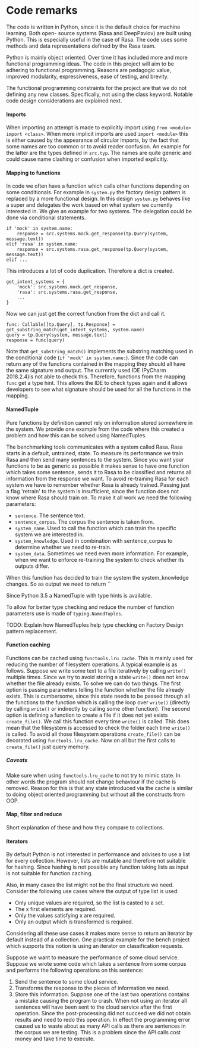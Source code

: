 # Code remarks

The code is written in Python, since it is the default choice for machine learning. Both open-
source systems (Rasa and DeepPavlov) are built using Python. This is especially useful in the 
case of Rasa. The code uses some methods and data representations defined by the Rasa team. 

Python is mainly object oriented. Over time it has included more and more functional programming
ideas. The code in this project will aim to be adhering to functional programming. 
Reasons are pedagogic value, improved modularity, expressiveness, ease of testing, and brevity. 

The functional programming constraints for the project are that we do not defining any new 
classes. Specifically, not using the class keyword. Notable code design considerations 
are explained next.

#### Imports
When importing an attempt is made to explicitly import using `from <module> import <class>`. 
When more implicit imports are used `import <module>` this is either caused by the appearance
of circular imports, by the fact that some names are too common or to avoid reader confusion.
An example for the latter are the types defined in `src.typ`. The names are quite generic
and could cause name clashing or confusion when imported explicitly.

#### Mapping to functions
In code we often have a function which calls other functions depending on some conditionals.
For example in `system.py` the factory design pattern is replaced by a more functional design.
In this design `system.py` behaves like a super and delegates the work based on what system
we currently interested in. We give an example for two systems. The delegation 
could be done via conditional statements.
```
if 'mock' in system.name:
    response = src.systems.mock.get_response(tp.Query(system, message.text))
elif 'rasa' in system.name:
    response = src.systems.rasa.get_response(tp.Query(system, message.text))
elif ...
```
This introduces a lot of code duplication. Therefore a dict is created. 
```
get_intent_systems = {
    'mock': src.systems.mock.get_response,
    'rasa': src.systems.rasa.get_response,
    ...
}
```
Now we can just get the correct function from the dict and call it.
```
func: Callable[[tp.Query], tp.Response] = get_substring_match(get_intent_systems, system.name)
query = tp.Query(system, message.text)
response = func(query)
```
Note that `get_substring_match()` implements the substring matching used in the conditional
code (`if 'mock' in system.name:`). Since the code can return any of the functions contained
in the mapping they should all have the same signature and output. The currently used IDE
(PyCharm 2018.2.4)is not able to check this. Therefore, functions from the mapping 
`func` get a type hint. This allows the IDE to check types again and it allows developers 
to see what signature should be used for all the functions in the mapping. 

#### NamedTuple
Pure functions by definition cannot rely on information stored somewhere in the system. We 
provide one example from the code where this created a problem and how this can be solved using
NamedTuples. 

The benchmarking tools communicates with a system called Rasa. Rasa starts in 
a default, untrained, state. To measure its performance we train Rasa and then send many 
sentences to the system. Since you want your functions to be as generic as possible
it makes sense to have one function which takes some sentence, sends it to Rasa to be 
classified and returns all information from the response we want. To avoid re-training Rasa
for each system we have to remember whether Rasa is already trained. Passing just a flag
'retrain' to the system is insufficient, since the function does not know where Rasa should 
train on. To make it all work we need the following parameters:
- `sentence`. The sentence text.
- `sentence_corpus`. The corpus the sentence is taken from.
- `system_name`. Used to call the function which can train the specific system we are interested in.
- `system_knowledge`. Used in combination with sentence_corpus to determine whether we need to re-train.
- `system_data`. Sometimes we need even more information. For example, when we want to enforce 
re-training the system to check whether its outputs differ.

When this function has decided to train the system the system_knowledge changes. So as output
we need to return ``

Since Python 3.5 a NamedTuple with type hints is available. 

To allow for better type checking and reduce the number of function parameters 
use is made of `typing.NamedTuples`. 

TODO: Explain how NamedTuples help type checking on Factory Design pattern replacement.

#### Function caching
Functions can be cached using `functools.lru_cache`. This is mainly used for reducing 
the number of filesystem operations. A typical example is as follows. Suppose we write some
text to a file iteratively by calling `write()` multiple times. Since we try to avoid 
storing a state `write()` does not know whether the file already exists. To solve we can do
two things. The first option is passing parameters telling the function whether the file 
already exists. This is cumbersome, since this state needs to be passed through all the 
functions to the function which is calling the loop over `write()` (directly by calling 
`write()` or indirectly by calling some other function). The second option is defining
a function to create a file if it does not yet exists `create_file()`. We call this function
every time `write()` is called. This does mean that the filesystem is accessed to check the
folder each time `write()` is called. To avoid all those filesystem operations `create_file()`
can be decorated using `functools.lru_cache`. Now on all but the first calls to `create_file()`
just query memory.

##### Caveats
Make sure when using `functools.lru_cache` to not try to mimic state. In other words the
program should not change behaviour if the cache is removed. Reason for this is that any 
state introduced via the cache is similar to doing object oriented programming but without
all the constructs from OOP.

#### Map, filter and reduce
Short explanation of these and how they compare to collections.

#### Iterators
By default Python is not interested in performance and advises to use a list for every 
collection. However, lists are mutable and therefore not suitable for hashing. Since hashing 
is not possible any function taking lists as input is not suitable for function caching. 

Also, in many cases the list might not be the final structure we need. Consider the following
use cases where the output of type list is used:
- Only unique values are required, so the list is casted to a set.
- The x first elements are required. 
- Only the values satisfying x are required.
- Only an output which is transformed is required.

Considering all these use cases it makes more sense to return an iterator by default instead 
of a collection. One practical example for the bench project which supports this notion is
using an iterator on classification requests. 

Suppose we want to measure the performance of some cloud service. Suppose we wrote some code 
which takes a sentence from some corpus and performs the following operations on this 
sentence:
1. Send the sentence to some cloud service.
2. Transforms the response to the pieces of information we need.
3. Store this information.
Suppose one of the last two operations contains a mistake causing the program to crash. 
When not using an iterator all sentences will have been sent to the cloud service after 
the first operation. Since the post-processing did not succeed we did not obtain results and
need to redo this operation. In effect the programming error caused us to waste about as
many API calls as there are sentences in the corpus we are testing. This is a problem since
the API calls cost money and take time to execute.
